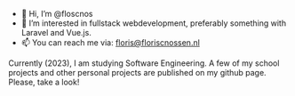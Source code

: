 - 👋 Hi, I’m @floscnos
- 👀 I’m interested in fullstack webdevelopment, preferably something with Laravel and Vue.js.
- 📫 You can reach me via: floris@floriscnossen.nl

Currently (2023), I am studying Software Engineering. A few of my school projects and other personal projects are published on my github page. Please, take a look!
